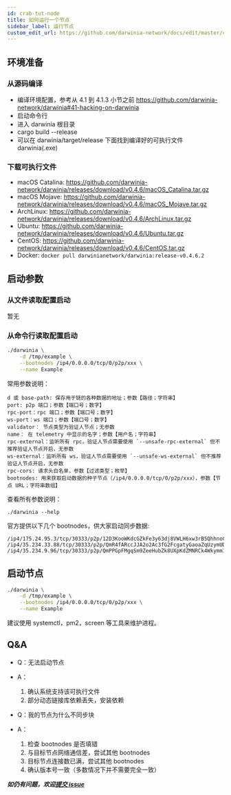 ```yaml
---
id: crab-tut-node
title: 如何运行一个节点
sidebar_label: 运行节点
custom_edit_url: https://github.com/darwinia-network/docs/edit/master/content/zh-CN/crab-tut-node.md
---
```


## 环境准备

### 从源码编译

- 编译环境配置，参考从 4.1 到 4.1.3 小节之前 https://github.com/darwinia-network/darwinia#41-hacking-on-darwinia
- 启动命令行
- 进入 darwinia 根目录
- cargo build --release
- 可以在 darwinia/target/release 下面找到编译好的可执行文件 darwinia(.exe)

### 下载可执行文件

- macOS Catalina: https://github.com/darwinia-network/darwinia/releases/download/v0.4.6/macOS_Catalina.tar.gz
- macOS Mojave: https://github.com/darwinia-network/darwinia/releases/download/v0.4.6/macOS_Mojave.tar.gz
- ArchLinux: https://github.com/darwinia-network/darwinia/releases/download/v0.4.6/ArchLinux.tar.gz
- Ubuntu: https://github.com/darwinia-network/darwinia/releases/download/v0.4.6/Ubuntu.tar.gz
- CentOS: https://github.com/darwinia-network/darwinia/releases/download/v0.4.6/CentOS.tar.gz
- Docker: `docker pull darwinianetwork/darwinia:release-v0.4.6.2`

## 启动参数

### 从文件读取配置启动

暂无
<!-- 如不在同一文件夹下最好填写绝对路径

```
./darwinia --conf=example.json
```

配置文件 example.json 示例：

```
{
	"validator": true,
	"base-path": "/tmp/example",
	"bootnodes": [
		"/ip4/0.0.0.0/tcp/0/p2p/aaa",
		"/ip4/0.0.0.1/tcp/0/p2p/bbb",
		"/ip4/0.0.0.2/tcp/0/p2p/ccc"
	],
	"name": "Example"
}
``` -->

### 从命令行读取配置启动

```sh
./darwinia \
	-d /tmp/example \
	--bootnodes /ip4/0.0.0.0/tcp/0/p2p/xxx \
	--name Example
```

常用参数说明：

```
d 或 base-path: 保存用于链的各种数据的地址；参数【路径；字符串】
port: p2p 端口；参数【端口号；数字】
rpc-port：rpc 端口；参数【端口号；数字】
ws-port：ws 端口；参数【端口号；数字】
validator： 节点类型为验证人节点；无参数
name： 在 telemetry 中显示的名字；参数【用户名；字符串】
rpc-external：监听所有 rpc，验证人节点需要使用 `--unsafe-rpc-external` 但不推荐验证人节点开启，无参数
ws-external：监听所有 ws，验证人节点需要使用 `--unsafe-ws-external` 但不推荐验证人节点开启，无参数
rpc-cors: 请求头白名单，参数【过滤类型；枚举】
bootnodes: 用来获取启动数据的种子节点（/ip4/0.0.0.0/tcp/0/p2p/xxx），参数【节点 URL；字符串数组】
```

查看所有参数说明：

```
./darwinia --help
```

官方提供以下几个 bootnodes，供大家启动同步数据:

```
/ip4/175.24.95.3/tcp/30333/p2p/12D3KooWKdcGZkFe3y63dj8VWLH6xw3rB5QhhnoC8UenSscXFuqx
/ip4/35.234.33.88/tcp/30333/p2p/QmR4fARccJJA2o2Ac3fG2FcgatyGaoaZqUzymUDpvBZr7c
/ip4/35.234.9.96/tcp/30333/p2p/QmPPGpFMgqSm9ZeeHubZk8UXpKdZMNRCk4Wkymm181bpve
```

## 启动节点

```sh
./darwinia \
	-d /tmp/example \
	--bootnodes /ip4/0.0.0.0/tcp/0/p2p/xxx \
	--name Example
```

建议使用 systemctl，pm2，screen 等工具来维护进程。

## Q&A

- Q：无法启动节点
- A：
	1. 确认系统支持该可执行文件
	1. 部分动态链接库依赖丢失，安装依赖

- Q：我的节点为什么不同步块
- A：
	1. 检查 bootnodes 是否填错
	1. 与目标节点网络通信差，尝试其他 bootnodes
	1. 目标节点连接数已满，尝试其他 bootnodes
	1. 确认版本号一致（多数情况下并不需要完全一致）

***如仍有问题，欢迎[提交 issue]("https://github.com/darwinia-network/darwinia/issues/new")***
